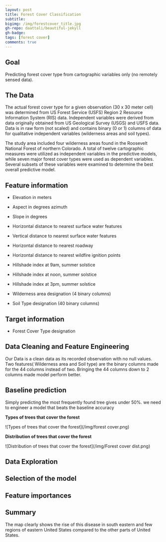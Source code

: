 ```yaml
---
layout: post
title: Forest Cover Classification
subtitle: 
bigimg: /img/forestcover_title.jpg
gh-repo: daattali/beautiful-jekyll
gh-badge: 
tags: [forest cover]
comments: true
---
```

## Goal
  Predicting forest cover type from cartographic variables only
	(no remotely sensed data).

## The Data
  The actual forest cover type for a given observation (30 x 30 meter cell) 
  was determined from US Forest Service (USFS) Region 2 Resource Information System 
(RIS) data.  Independent variables were derived from data originally obtained from 
  US Geological Survey (USGS) and USFS data.  Data is in raw form (not scaled) and contains
binary (0 or 1) columns of data for qualitative independent variables (wilderness areas and soil types).
  
  The study area included four wilderness areas found in 
	the Roosevelt National Forest of northern Colorado.  A total 
	of twelve cartographic measures were utilized as independent 
	variables in the predictive models, while seven major forest 
	cover types were used as dependent variables.  Several subsets 
	of these variables were examined to determine the best overall 
	predictive model. 
	
## Feature information
  
  * Elevation in meters
  
  * Aspect in degrees azimuth
  
  * Slope in degrees
  
  * Horizontal distance to nearest surface water features
  
  * Vertical distance to nearest surface water features
  
  * Horizontal distance to nearest roadway
  
  * Horizontal distance to nearest wildfire ignition points
  
  * Hillshade index at 9am, summer solstice
  
  * Hillshade index at noon, summer solstice
  
  * Hillshade index at 3pm, summer solstice
  
  * Wilderness area designation (4 binary columns)
  
  * Soil Type designation (40 binary columns)

## Target information
  
  * Forest Cover Type designation
  
## Data Cleaning and Feature Engineering
  Our Data is a clean data as its recorded observation with no null values.
  Two features( Wilderness area and Soil type) are the binary columns made for the 44 columns instead of two.
  Bringing the 44 columns down to 2 columns made model perform better. 

## Baseline prediction
 Simply predicting the most frequently found tree gives under 50%. we need to engineer a model that beats the baseline accuracy

**Types of trees that cover the forest**

![Types of trees that cover the forest](/img/forest cover.png)

**Distribution of trees that cover the forest**

![Distribution of trees that cover the forest](/img/Forest cover dist.png)

## Data Exploration

## Selection of the model

## Feature importances

## Summary

The map clearly shows the rise of this disease in south eastern and few regions of eastern United States compared to the other parts of United States. 
